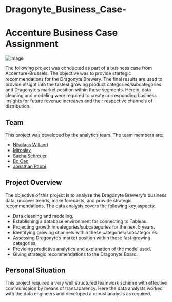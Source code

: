 # Dragonyte_Business_Case-

# Accenture Business Case Assignment


![image](https://github.com/Mourad-Amj/Dragonyte_project/assets/57298106/f6b422c8-b999-4b67-9fbd-83e68cab2c2f)

The following project was conducted as part of a business case from Accenture-Brussels. The objective was to provide startegic recommendations for the Dragonyte Brewery. The final results are used to provide insight into the fastest growing product categories/subcategories and Dragonyte’s market position within these segments. Herein, data cleaning and modeling were required to create corresponding business insights for future revenue increases and their respective channels of distribution.

## Team

This project was developed by the analytics team. The team members are:

* [Nikolaas Willaert](https://github.com/nikolaaswillaert)
* [Miroslav](https://github.com/prongx)
* [Sacha Schreuer]((https://github.com/sachinovitch))
* [Bo Cao](https://github.com/Spike815)
* [Jonathan Rabbi](https://github.com/JonathanRabbi)


## Project Overview

The objective of this project is to analyze the Dragonyte Brewery's business data, uncover trends, make forecasts, and provide strategic recommendations. The data analysis covers the following key aspects:

* Data cleaning and modeling.
* Establishing a database environment for connecting to Tableau.
* Projecting growth in categories/subcategories for the next 5 years.
* Identifying growing channels within these categories/subcategories.
* Assessing Dragonyte’s market position within these fast-growing categories.
* Providing predictive analytics and explanation of the model used.
* Giving strategic recommendations to the Dragonyte Board.



## Personal Situation
This project required a very well structured teamwork scheme with effective communicaion by means of transaparency. Here the data analysts worked with the data engineers and developed a robust analysis as required.
